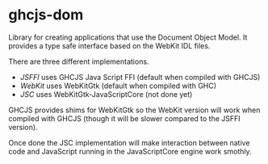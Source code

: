 ghcjs-dom
=========

Library for creating applications that use the Document Object Model.
It provides a type safe interface based on the WebKit IDL files.

There are three different implementations.

 * *JSFFI* uses GHCJS Java Script FFI (default when compiled with GHCJS)
 * *WebKit* uses WebKitGtk (default when compiled with GHC)
 * *JSC* uses WebKitGtk-JavaScriptCore (not done yet)

GHCJS provides shims for WebKitGtk so the WebKit version will
work when compiled with GHCJS (though it will be slower
compared to the JSFFI version).

Once done the JSC implementation will make interaction
between native code and JavaScript running in the JavaScriptCore
engine work smothly.
